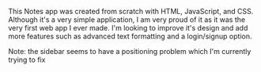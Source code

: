 This Notes app was created from scratch with HTML, JavaScript, and CSS. 
Although it's a very simple application, I am very proud of it as it was the very first web app I ever made. 
I'm looking to improve it's design and add more features such as advanced text formatting and a login/signup option.

Note: the sidebar seems to have a positioning problem which I'm currently trying to fix

